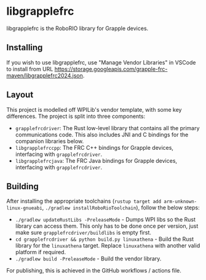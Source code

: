 # libgrapplefrc

libgrapplefrc is the RoboRIO library for Grapple devices.

## Installing
If you wish to use libgrapplefrc, use "Manage Vendor Libraries" in VSCode to install from URL https://storage.googleapis.com/grapple-frc-maven/libgrapplefrc2024.json.

## Layout
This project is modelled off WPILib's vendor template, with some key differences. The project is split into three components:
- `grapplefrcdriver`: The Rust low-level library that contains all the primary communications code. This also includes JNI and C bindings for the companion libraries below.
- `libgrapplefrccpp`: The FRC C++ bindings for Grapple devices, interfacing with `grapplefrcdriver`.
- `libgrapplefrcjava`: The FRC Java bindings for Grapple devices, interfacing with `grapplefrcdriver`.

## Building
After installing the appropriate toolchains (`rustup target add arm-unknown-linux-gnueabi`, `./gradlew installRoboRioToolchain`), follow the below steps:
- `./gradlew updateRustLibs -PreleaseMode` - Dumps WPI libs so the Rust library can access them. This only has to be done once per version, just make sure `grapplefrcdriver/buildlibs` is empty first.
- `cd grapplefrcdriver && python build.py linuxathena` - Build the Rust library for the `linuxathena` target. Replace `linuxathena` with another valid platform if required.
- `./gradlew build -PreleaseMode` - Build the vendor library.

For publishing, this is achieved in the GitHub workflows / actions file.
